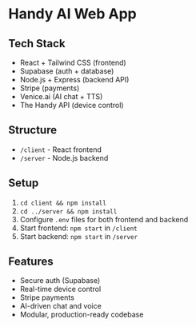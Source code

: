 # Handy AI Web App

## Tech Stack
- React + Tailwind CSS (frontend)
- Supabase (auth + database)
- Node.js + Express (backend API)
- Stripe (payments)
- Venice.ai (AI chat + TTS)
- The Handy API (device control)

## Structure
- `/client` - React frontend
- `/server` - Node.js backend

## Setup
1. `cd client && npm install`
2. `cd ../server && npm install`
3. Configure `.env` files for both frontend and backend
4. Start frontend: `npm start` in `/client`
5. Start backend: `npm start` in `/server`

## Features
- Secure auth (Supabase)
- Real-time device control
- Stripe payments
- AI-driven chat and voice
- Modular, production-ready codebase 